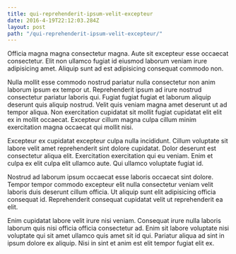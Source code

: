 ```yaml
---
title: qui-reprehenderit-ipsum-velit-excepteur
date: 2016-4-19T22:12:03.284Z
layout: post
path: "/qui-reprehenderit-ipsum-velit-excepteur/"
---
```


Officia magna magna consectetur magna. Aute sit excepteur esse occaecat consectetur. Elit non ullamco fugiat id eiusmod laborum veniam irure adipisicing amet. Aliquip sunt ad est adipisicing consequat commodo non.

Nulla mollit esse commodo nostrud pariatur nulla consectetur non anim laborum ipsum ex tempor ut. Reprehenderit ipsum ad irure nostrud consectetur pariatur laboris qui. Fugiat fugiat fugiat et laborum aliquip deserunt quis aliquip nostrud. Velit quis veniam magna amet deserunt ut ad tempor aliqua. Non exercitation cupidatat sit mollit fugiat cupidatat elit elit ex in mollit occaecat. Excepteur cillum magna culpa cillum minim exercitation magna occaecat qui mollit nisi.

Excepteur ex cupidatat excepteur culpa nulla incididunt. Cillum voluptate sit labore velit amet reprehenderit sint dolore cupidatat. Dolor deserunt est consectetur aliqua elit. Exercitation exercitation qui eu veniam. Enim et culpa ex elit culpa elit ullamco aute. Qui ullamco voluptate fugiat id.

Nostrud ad laborum ipsum occaecat esse laboris occaecat sint dolore. Tempor tempor commodo excepteur elit nulla consectetur veniam velit laboris duis deserunt cillum officia. Ut aliquip sunt elit adipisicing officia consequat id. Reprehenderit consequat cupidatat velit ut reprehenderit ea elit.

Enim cupidatat labore velit irure nisi veniam. Consequat irure nulla laboris laborum quis nisi officia officia consectetur ad. Enim sit labore voluptate nisi voluptate qui sit amet ullamco quis amet sit id qui. Pariatur aliqua ad sint in ipsum dolore ex aliquip. Nisi in sint et anim est elit tempor fugiat elit ex.